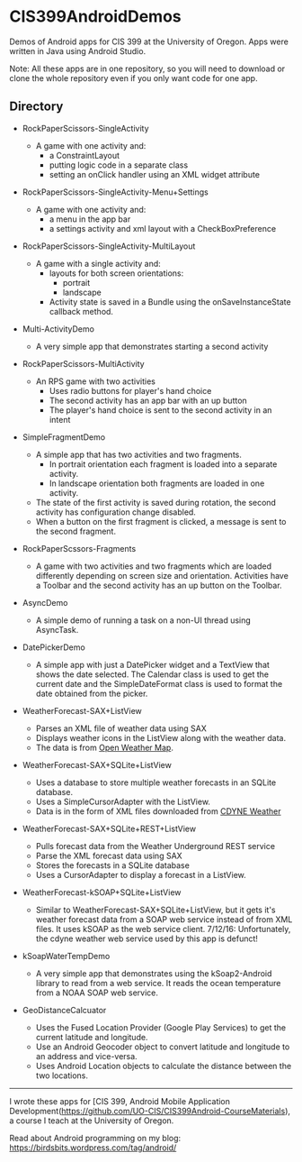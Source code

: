# CIS399AndroidDemos
Demos of Android apps for CIS 399 at the University of Oregon. Apps were written in Java using Android Studio.

Note: All these apps are in one repository, so you will
need to download or clone the whole repository even if you
only want code for one app.

## Directory

* RockPaperScissors-SingleActivity
  * A game with one activity and:
    * a ConstraintLayout
    * putting logic code in a separate class
    * setting an onClick handler using an XML widget attribute

* RockPaperScissors-SingleActivity-Menu+Settings
  * A game with one activity and:
    * a menu in the app bar
    * a settings activity and xml layout with a CheckBoxPreference

* RockPaperScissors-SingleActivity-MultiLayout
  * A game with a single activity and:
    * layouts for both screen orientations:
      * portrait
      * landscape
    * Activity state is saved in a Bundle using the onSaveInstanceState callback method.

* Multi-ActivityDemo
  * A very simple app that demonstrates starting a second activity

* RockPaperScissors-MultiActivity
  * An RPS game with two activities
    * Uses radio buttons for player's hand choice
    * The second activity has an app bar with an up button
    * The player's hand choice is sent to the second activity in an intent

* SimpleFragmentDemo
  * A simple app that has two activities and two fragments.
    * In portrait orientation each fragment is loaded into a separate activity.
    * In landscape orientation both fragments are loaded in one activity.
  * The state of the first activity is saved during rotation, the second activity has configuration change disabled.
  * When a button on the first fragment is clicked, a message is sent to the second fragment.

* RockPaperScssors-Fragments
  * A game with two activities and two fragments which are loaded differently
    depending on screen size and orientation. Activities have a Toolbar and the
    second activity has an up button on the Toolbar.

* AsyncDemo
  * A simple demo of running a task on a non-UI thread using AsyncTask.

* DatePickerDemo
  * A simple app with just a DatePicker widget and a TextView that shows the date selected. The Calendar class is used to get the current date and the SimpleDateFormat class is used to format the date obtained from the picker.

* WeatherForecast-SAX+ListView
  * Parses an XML file of weather data using SAX
  * Displays weather icons in the ListView along with the weather data. 
  * The data is from [Open Weather Map](https://openweathermap.org).

* WeatherForecast-SAX+SQLite+ListView
  * Uses a database to store multiple weather forecasts in an SQLite database. 
  * Uses a SimpleCursorAdapter with the ListView.
  * Data is in the form of XML files downloaded from [CDYNE Weather](http://wiki.cdyne.com/?title=CDYNE_Weather)

* WeatherForecast-SAX+SQLite+REST+ListView
  * Pulls forecast data from the Weather Underground REST service
  * Parse the XML forecast data using SAX
  * Stores the forecasts in a SQLite database 
  * Uses a CursorAdapter to display a forecast in a ListView.

* WeatherForecast-kSOAP+SQLite+ListView
  * Similar to WeatherForecast-SAX+SQLite+ListView, but it gets it's weather forecast data from a SOAP web service instead of from XML files. It uses kSOAP as the web service client. 7/12/16: Unfortunately, the cdyne weather web service used by this app is defunct!

* kSoapWaterTempDemo
  * A very simple app that demonstrates using the kSoap2-Android library to read from a web service. It reads the ocean temperature from a NOAA SOAP web service.
* GeoDistanceCalcuator
  * Uses the Fused Location Provider (Google Play Services) to get the current latitude and longitude.
  * Use an Android Geocoder object to convert latitude and longitude to an address and vice-versa.
  * Uses Android Location objects to calculate the distance between the two locations.

---------------------------

I wrote these apps for [CIS 399, Android Mobile Application Development(https://github.com/UO-CIS/CIS399Android-CourseMaterials), a course I teach at the University of Oregon.

Read about Android programming on my blog:
https://birdsbits.wordpress.com/tag/android/
